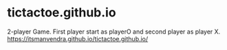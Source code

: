 # tictactoe.github.io
 2-player Game. First player start as playerO and second player as player X.
https://itsmanvendra.github.io/tictactoe.github.io/
